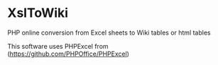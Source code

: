 # XslToWiki
PHP online conversion from Excel sheets to Wiki tables or html tables

This software uses PHPExcel from (https://github.com/PHPOffice/PHPExcel)